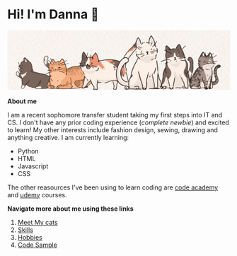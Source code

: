 <!-- Headings -->
# Hi! I'm Danna :mushroom:
![cat](cat.png)

**About me**
<!-- paragraph -->
I am a recent sophomore transfer student taking my first steps into IT and CS. I don't have any prior coding experience (_complete newbie_) and excited to learn! My other interests include fashion design, sewing, drawing and anything creative. 
I am currently learning: 
* Python
* HTML
* Javascript 
* CSS 

The other reasources I've been using to learn coding are [code academy](https://www.codecademy.com/learn) and [udemy](https://www.udemy.com/) courses.

**Navigate more about me using these links**
<!-- OL -->
1. [Meet My cats](./Meet_My_Cats.md)
2. [Skills](./skills.md)
3. [Hobbies](./hobbies.md)
4. [Code Sample](./code_sample.md)





